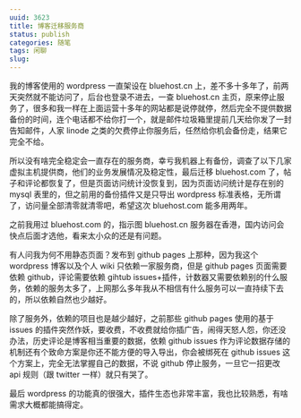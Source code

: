 ```yaml
---
uuid: 3623
title: 博客迁移服务商
status: publish
categories: 随笔
tags: 闲聊
slug: 
---
```

我的博客使用的 wordpress 一直架设在 bluehost.cn 上，差不多十多年了，前两天突然就不能访问了，后台也登录不进去，一查 bluehost.cn 主页，原来停止服务了，很多和我一样在上面运营十多年的网站都是说停就停，然后完全不提供数据备份的时间，连个电话都不给你打一个，就是邮件垃圾箱里提前几天给你发了一封告知邮件，人家 linode 之类的欠费停止你服务后，任然给你机会备份走，结果它完全不给。

所以没有啥完全稳定会一直存在的服务商，幸亏我机器上有备份，调查了以下几家虚拟主机提供商，他们的业务发展情况及稳定性，最后迁移 bluehost.com 了，帖子和评论都恢复了，但是页面访问统计没恢复到，因为页面访问统计是存在别的 mysql 表里的，但之前用的备份插件又是只导出 wordpress 标准表格，无所谓了，访问量全部清零就清零吧，希望这次 bluehost.com 能多用两年。

之前我用过 bluehost.com 的，指示图 bluehost.cn 服务器在香港，国内访问会快点后面才选他，看来太小众的还是有问题。

有人问我为何不用静态页面？发布到 github pages 上那种，因为我这个 wordpress 博客以及个人 wiki 只依赖一家服务商，但是 github pages 页面需要依赖 github，评论需要依赖 gihtub issues+插件，计数器又需要依赖别的什么服务，依赖的服务太多了，上网那么多年我从不相信有什么服务可以一直持续下去的，所以依赖自然也少越好。

除了服务外，依赖的项目也是越少越好，之前那些 github pages 使用的基于 issues 的插件突然作妖，要收费，不收费就给你插广告，闹得天怒人怨，你还没办法，历史评论是博客相当重要的数据，依赖 github issues 作为评论数据存储的机制还有个致命方案是你还不能方便的导入导出，你会被绑死在 github issues 这个方案上，完全无法掌握自己的数据，不说 github 停止服务，一旦它一招更改 api 规则（跟 twitter 一样）就只有哭了。

最后 wordpress 的功能真的很强大，插件生态也非常丰富，我也比较熟悉，有啥需求大概都能搞得定。

